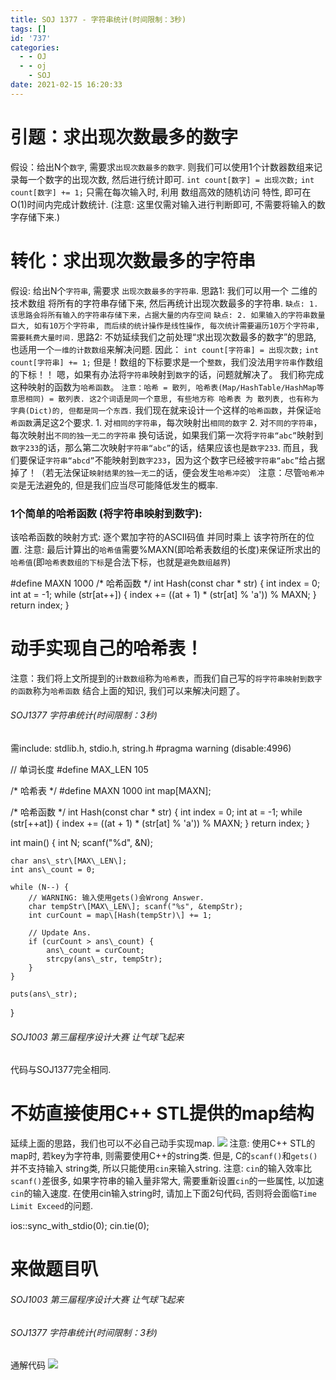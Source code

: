 ```yaml
---
title: SOJ 1377 - 字符串统计(时间限制：3秒)
tags: []
id: '737'
categories:
  - - OJ
  - - oj
    - SOJ
date: 2021-02-15 16:20:33
---
```


# 引题：求出现次数最多的数字

假设：给出N个`数字`, 需要求`出现次数最多的数字`. 则我们可以使用1个计数器数组来记录每一个数字的出现次数, 然后进行统计即可. `int count[数字] = 出现次数;` `int count[数字] += 1;` 只需在每次输入时, 利用 数组高效的随机访问 特性, 即可在O(1)时间内完成计数统计. (注意: 这里仅需对输入进行判断即可, 不需要将输入的数字存储下来.)

# 转化：求出现次数最多的字符串

假设: 给出N个`字符串`, 需要求 `出现次数最多的字符串`. 思路1: 我们可以用一个 二维的技术数组 将所有的字符串存储下来, 然后再统计出现次数最多的字符串. `缺点: 1. 该思路会将所有输入的字符串存储下来，占据大量的内存空间` `缺点: 2. 如果输入的字符串数量巨大, 如有10万个字符串, 而后续的统计操作是线性操作, 每次统计需要遍历10万个字符串, 需要耗费大量时间.` 思路2: 不妨延续我们之前处理“求出现次数最多的数字”的思路, 也适用一个`一维的计数数组`来解决问题. 因此： `int count[字符串] = 出现次数;` `int count[字符串] += 1;` 但是！数组的下标要求是一个`整数`，我们没法用`字符串`作数组的下标！！ 嗯，如果有办法将`字符串`映射到`数字`的话，问题就解决了。 我们称完成这种映射的函数为`哈希函数`。 `注意：哈希 = 散列, 哈希表(Map/HashTable/HashMap等意思相同) = 散列表. 这2个词语是同一个意思, 有些地方称 哈希表 为 散列表, 也有称为 字典(Dict)的, 但都是同一个东西.` 我们现在就来设计一个这样的`哈希函数`，并保证`哈希函数`满足这2个要求. 1. 对`相同的字符串`，每次映射出`相同的数字` 2. 对`不同的字符串`，每次映射出`不同的独一无二的字符串` 换句话说，如果我们第一次将`字符串“abc”`映射到`数字233`的话，那么第二次映射`字符串“abc”`的话，结果应该也是`数字233`. 而且，我们要保证`字符串“abcd”`不能映射到`数字233`，因为这个数字已经被`字符串“abc”`给占据掉了！（若无法保证`映射结果的独一无二`的话，便会发生`哈希冲突`） 注意：尽管`哈希冲突`是无法避免的, 但是我们应当尽可能降低发生的概率.

### 1个简单的哈希函数 (将字符串映射到数字):

该哈希函数的映射方式: 逐个累加字符的ASCII码值 并同时乘上 该字符所在的位置. 注意: 最后计算出的`哈希值`需要%MAXN(即哈希表数组的长度)来保证所求出的`哈希值`(即`哈希表数组的下标`是合法下标，也就是`避免数组越界`)

#define MAXN 1000
/\* 哈希函数 \*/
int Hash(const char \* str) {
    int index = 0;
    int at = -1;
    while (str\[at++\]) {
        index += ((at + 1) \* (str\[at\] % 'a')) % MAXN;
    }
    return index;
}

# 动手实现自己的哈希表！

注意：我们将上文所提到的`计数数组`称为`哈希表`，而我们自己写的`将字符串映射到数字的函数`称为`哈希函数` 结合上面的知识, 我们可以来解决问题了。

###### SOJ1377 字符串统计(时间限制：3秒)

需include: stdlib.h, stdio.h, string.h
#pragma warning (disable:4996)

// 单词长度
#define MAX\_LEN 105

/\* 哈希表 \*/
#define MAXN 1000
int map\[MAXN\];

/\* 哈希函数 \*/
int Hash(const char \* str) {
    int index = 0;
    int at = -1;
    while (str\[++at\]) {
        index += ((at + 1) \* (str\[at\] % 'a')) % MAXN;
    }
    return index;
}

int main() {
    int N; scanf("%d", &N);

    char ans\_str\[MAX\_LEN\];
    int ans\_count = 0;

    while (N--) {
        // WARNING: 输入使用gets()会Wrong Answer.
        char tempStr\[MAX\_LEN\]; scanf("%s", &tempStr);
        int curCount = map\[Hash(tempStr)\] += 1;

        // Update Ans.
        if (curCount > ans\_count) {
            ans\_count = curCount;
            strcpy(ans\_str, tempStr);
        }
    }

    puts(ans\_str);
}

###### SOJ1003 第三届程序设计大赛 让气球飞起来

代码与SOJ1377完全相同.

# 不妨直接使用C++ STL提供的map结构

延续上面的思路，我们也可以不必自己动手实现map. [![](https://i.loli.net/2021/02/15/3PMbwrn4BkA6O1X.jpg)](https://i.loli.net/2021/02/15/3PMbwrn4BkA6O1X.jpg) 注意: 使用C++ STL的map时, 若key为字符串, 则需要使用C++的string类. 但是, C的`scanf()`和`gets()`并不支持输入 string类, 所以只能使用`cin`来输入string. 注意: `cin`的输入效率比`scanf()`差很多, 如果字符串的输入量非常大, 需要重新设置`cin`的一些属性, 以加速`cin`的输入速度. 在使用cin输入string时, 请加上下面2句代码, 否则将会面临`Time Limit Exceed`的问题.

ios::sync\_with\_stdio(0);
cin.tie(0);

# 来做题目叭

###### SOJ1003 第三届程序设计大赛 让气球飞起来

###### SOJ1377 字符串统计(时间限制：3秒)

通解代码 [![](https://i.loli.net/2021/02/15/8XOZd6kWVMy3nFi.jpg)](https://i.loli.net/2021/02/15/8XOZd6kWVMy3nFi.jpg)